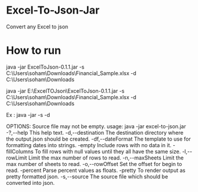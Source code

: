 # Excel-To-Json-Jar
Convert any Excel to json

# How to run

java -jar ExcelToJson-0.1.1.jar -s C:\Users\soham\Downloads\Financial_Sample.xlsx -d C:\Users\soham\Downloads

java -jar E:\ExcelTOJson\ExcelToJson-0.1.1.jar -s C:\Users\soham\Downloads\Financial_Sample.xlsx -d C:\Users\soham\Downloads


Ex : java -jar <jar location> -s <source file location> -d <destination file location>


OPTIONS:
Source file may not be empty.
usage: java -jar excel-to-json.jar
 -?,--help <arg>               This help text.
 -d,--destination <arg>   The destination directory where the output.json
                                          should be created.
 -df,--dateFormat <arg>  The template to use for formatting dates into
                                           strings.
 -empty                             Include rows with no data in it.
 -fillColumns                    To fill rows with null values until they all
                                        have the same size.
 -l,--rowLimit <arg>      Limit the max number of rows to read.
 -n,--maxSheets <arg>     Limit the max number of sheets to read.
 -o,--rowOffset <arg>     Set the offset for begin to read.
 -percent                 Parse percent values as floats.
 -pretty                  To render output as pretty formatted json.
 -s,--source <arg>        The source file which should be converted into
                          json.

